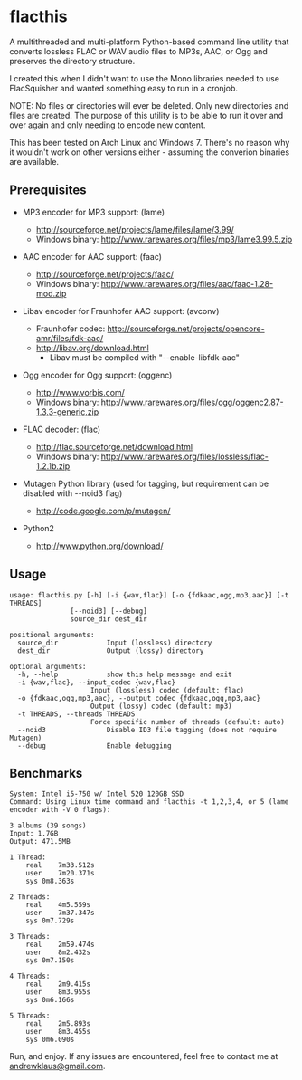 flacthis
========

A multithreaded and multi-platform Python-based command line utility that converts
lossless FLAC or WAV audio files to MP3s, AAC, or Ogg and preserves the directory structure.

I created this when I didn't want to use the Mono libraries needed to use
 FlacSquisher and wanted something easy to run in a cronjob.

NOTE: No files or directories will ever be deleted. Only new directories and
 files are created. The purpose of this utility is to be able to run it over
 and over again and only needing to encode new content.

This has been tested on Arch Linux and Windows 7. There's no reason why it
 wouldn't work on other versions either - assuming the converion binaries are
 available.


Prerequisites
--------------

* MP3 encoder for MP3 support: (lame)
	+ http://sourceforge.net/projects/lame/files/lame/3.99/
	+ Windows binary: http://www.rarewares.org/files/mp3/lame3.99.5.zip

* AAC encoder for AAC support: (faac)
	+ http://sourceforge.net/projects/faac/
	+ Windows binary: http://www.rarewares.org/files/aac/faac-1.28-mod.zip

* Libav encoder for Fraunhofer AAC support: (avconv)
	+ Fraunhofer codec: http://sourceforge.net/projects/opencore-amr/files/fdk-aac/
	+ http://libav.org/download.html
		-  Libav must be compiled with "--enable-libfdk-aac" 

* Ogg encoder for Ogg support: (oggenc)
	+ http://www.vorbis.com/
	+ Windows binary: http://www.rarewares.org/files/ogg/oggenc2.87-1.3.3-generic.zip

* FLAC decoder: (flac) 
	+ http://flac.sourceforge.net/download.html
	+ Windows binary: http://www.rarewares.org/files/lossless/flac-1.2.1b.zip

* Mutagen Python library (used for tagging, but requirement can be disabled with --noid3 flag)
	+ http://code.google.com/p/mutagen/

* Python2
	+ http://www.python.org/download/

Usage
------

	usage: flacthis.py [-h] [-i {wav,flac}] [-o {fdkaac,ogg,mp3,aac}] [-t THREADS]
		           [--noid3] [--debug]
		           source_dir dest_dir

	positional arguments:
	  source_dir            Input (lossless) directory
	  dest_dir              Output (lossy) directory

	optional arguments:
	  -h, --help            show this help message and exit
	  -i {wav,flac}, --input_codec {wav,flac}
		                Input (lossless) codec (default: flac)
	  -o {fdkaac,ogg,mp3,aac}, --output_codec {fdkaac,ogg,mp3,aac}
		                Output (lossy) codec (default: mp3)
	  -t THREADS, --threads THREADS
		                Force specific number of threads (default: auto)
	  --noid3               Disable ID3 file tagging (does not require Mutagen)
	  --debug               Enable debugging




Benchmarks
-----------

	System: Intel i5-750 w/ Intel 520 120GB SSD 
	Command: Using Linux time command and flacthis -t 1,2,3,4, or 5 (lame encoder with -V 0 flags):

	3 albums (39 songs)
	Input: 1.7GB
	Output: 471.5MB

	1 Thread: 
		real	7m33.512s
		user	7m20.371s
		sys	0m8.363s

	2 Threads:
		real	4m5.559s
		user	7m37.347s
		sys	0m7.729s

	3 Threads:
		real	2m59.474s
		user	8m2.432s
		sys	0m7.150s

	4 Threads:
		real	2m9.415s
		user	8m3.955s
		sys	0m6.166s

	5 Threads:
		real	2m5.893s
		user	8m3.455s
		sys	0m6.090s


Run, and enjoy. If any issues are encountered, feel free to contact me at andrewklaus@gmail.com.
